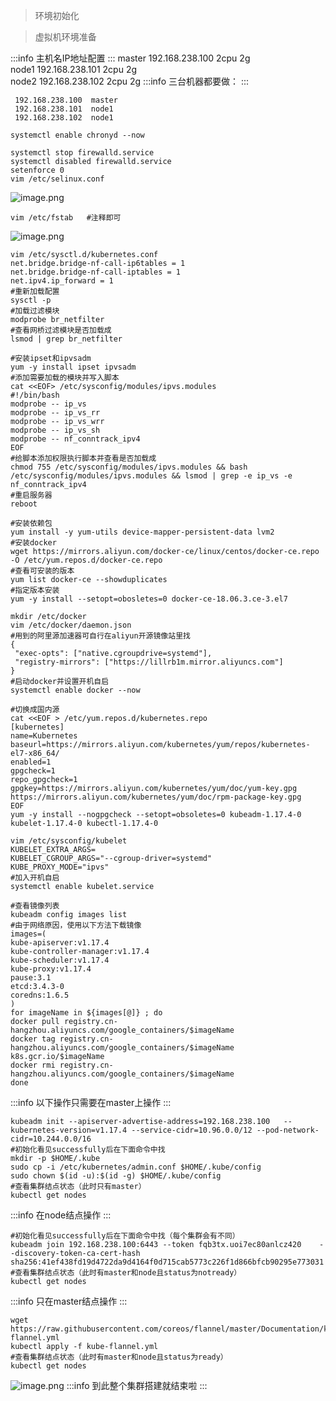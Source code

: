 > 环境初始化

> 虚拟机环境准备

:::info
主机名IP地址配置
:::
master  192.168.238.100  2cpu  2g<br />node1  192.168.238.101  2cpu  2g<br />node2  192.168.238.102  2cpu  2g
:::info
三台机器都要做：
:::
```
 192.168.238.100  master
 192.168.238.101  node1
 192.168.238.102  node1
```
```
systemctl enable chronyd --now
```
```
systemctl stop firewalld.service
systemctl disabled firewalld.service
setenforce 0
vim /etc/selinux.conf
```
![image.png](https://cdn.nlark.com/yuque/0/2022/png/34381447/1669127632366-ff3fc041-d0a4-43fb-8f23-08ce2542ca26.png#averageHue=%231f1e1e&clientId=ud96bd418-80c4-4&crop=0&crop=0&crop=1&crop=1&from=paste&height=197&id=uc07b86cc&margin=%5Bobject%20Object%5D&name=image.png&originHeight=246&originWidth=888&originalType=binary&ratio=1&rotation=0&showTitle=false&size=24155&status=done&style=none&taskId=u421db5cb-fc16-416f-a3c8-207c45e1c17&title=&width=710.4)
```
vim /etc/fstab   #注释即可
```
![image.png](https://cdn.nlark.com/yuque/0/2022/png/34381447/1669127725866-ce058275-f5eb-42ee-87c6-41c7c9241835.png#averageHue=%231e1e1e&clientId=ud96bd418-80c4-4&crop=0&crop=0&crop=1&crop=1&from=paste&height=33&id=u7fd8cb88&margin=%5Bobject%20Object%5D&name=image.png&originHeight=41&originWidth=808&originalType=binary&ratio=1&rotation=0&showTitle=false&size=2903&status=done&style=none&taskId=ucd672a69-fa64-4bbb-b0fb-8869b73a204&title=&width=646.4)
```
vim /etc/sysctl.d/kubernetes.conf
net.bridge.bridge-nf-call-ip6tables = 1
net.bridge.bridge-nf-call-iptables = 1
net.ipv4.ip_forward = 1
#重新加载配置
sysctl -p
#加载过滤模块
modprobe br_netfilter
#查看网桥过滤模块是否加载成
lsmod | grep br_netfilter
```
```
#安装ipset和ipvsadm
yum -y install ipset ipvsadm
#添加需要加载的模块并写入脚本
cat <<EOF> /etc/sysconfig/modules/ipvs.modules 
#!/bin/bash
modprobe -- ip_vs
modprobe -- ip_vs_rr
modprobe -- ip_vs_wrr
modprobe -- ip_vs_sh
modprobe -- nf_conntrack_ipv4
EOF
#给脚本添加权限执行脚本并查看是否加载成
chmod 755 /etc/sysconfig/modules/ipvs.modules && bash /etc/sysconfig/modules/ipvs.modules && lsmod | grep -e ip_vs -e nf_conntrack_ipv4
#重启服务器
reboot
```
```
#安装依赖包
yum install -y yum-utils device-mapper-persistent-data lvm2
#安装docker
wget https://mirrors.aliyun.com/docker-ce/linux/centos/docker-ce.repo -O /etc/yum.repos.d/docker-ce.repo
#查看可安装的版本
yum list docker-ce --showduplicates
#指定版本安装
yum -y install --setopt=obosletes=0 docker-ce-18.06.3.ce-3.el7
```
```
mkdir /etc/docker
vim /etc/docker/daemon.json
#用到的阿里源加速器可自行在aliyun开源镜像站里找
{
 "exec-opts": ["native.cgroupdrive=systemd"],
 "registry-mirrors": ["https://lillrb1m.mirror.aliyuncs.com"]
}
#启动docker并设置开机自启
systemctl enable docker --now 
```
```
#切换成国内源
cat <<EOF > /etc/yum.repos.d/kubernetes.repo
[kubernetes]
name=Kubernetes
baseurl=https://mirrors.aliyun.com/kubernetes/yum/repos/kubernetes-el7-x86_64/
enabled=1
gpgcheck=1
repo_gpgcheck=1
gpgkey=https://mirrors.aliyun.com/kubernetes/yum/doc/yum-key.gpg https://mirrors.aliyun.com/kubernetes/yum/doc/rpm-package-key.gpg
EOF
yum -y install --nogpgcheck --setopt=obsoletes=0 kubeadm-1.17.4-0  kubelet-1.17.4-0 kubectl-1.17.4-0
```
```
vim /etc/sysconfig/kubelet
KUBELET_EXTRA_ARGS=
KUBELET_CGROUP_ARGS="--cgroup-driver=systemd"
KUBE_PROXY_MODE="ipvs"
#加入开机自启
systemctl enable kubelet.service
```
```
#查看镜像列表
kubeadm config images list
#由于网络原因，使用以下方法下载镜像
images=(
kube-apiserver:v1.17.4
kube-controller-manager:v1.17.4
kube-scheduler:v1.17.4
kube-proxy:v1.17.4
pause:3.1
etcd:3.4.3-0
coredns:1.6.5
)
for imageName in ${images[@]} ; do
docker pull registry.cn-hangzhou.aliyuncs.com/google_containers/$imageName
docker tag registry.cn-hangzhou.aliyuncs.com/google_containers/$imageName   k8s.gcr.io/$imageName
docker rmi registry.cn-hangzhou.aliyuncs.com/google_containers/$imageName
done
```
:::info
以下操作只需要在master上操作
:::
```
kubeadm init --apiserver-advertise-address=192.168.238.100   --kubernetes-version=v1.17.4 --service-cidr=10.96.0.0/12 --pod-network-cidr=10.244.0.0/16
#初始化看见successfully后在下面命令中找
mkdir -p $HOME/.kube
sudo cp -i /etc/kubernetes/admin.conf $HOME/.kube/config
sudo chown $(id -u):$(id -g) $HOME/.kube/config
#查看集群结点状态（此时只有master）
kubectl get nodes
```
:::info
在node结点操作
:::
```
#初始化看见successfully后在下面命令中找（每个集群会有不同）
kubeadm join 192.168.238.100:6443 --token fqb3tx.uoi7ec80anlcz420    --discovery-token-ca-cert-hash sha256:41ef438fd19d4722da9d4164f0d715cab5773c226f1d866bfcb90295e773031 
#查看集群结点状态（此时有master和node且status为notready）
kubectl get nodes
```
:::info
只在master结点操作
:::
```
wget https://raw.githubusercontent.com/coreos/flannel/master/Documentation/kube-flannel.yml
kubectl apply -f kube-flannel.yml
#查看集群结点状态（此时有master和node且status为ready）
kubectl get nodes
```
![image.png](https://cdn.nlark.com/yuque/0/2022/png/34381447/1669131227499-0be69409-2dbe-432f-9088-fcaac65ed1a9.png#averageHue=%232e2b28&clientId=ud96bd418-80c4-4&crop=0&crop=0&crop=1&crop=1&from=paste&height=88&id=uf9eec9fc&margin=%5Bobject%20Object%5D&name=image.png&originHeight=110&originWidth=443&originalType=binary&ratio=1&rotation=0&showTitle=false&size=9333&status=done&style=none&taskId=u7acd3bdd-3c7c-432c-a643-5bb9733ed7b&title=&width=354.4)
:::info
到此整个集群搭建就结束啦
:::

